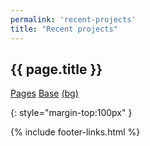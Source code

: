 ```yaml
---
permalink: 'recent-projects'
title: "Recent projects"
---
```


## {{ page.title }}

[Pages](https://nikahmadz.github.io/pages)
[Base](https://nikahmadz.github.io/base)
[(bg)](https://nikahmadz.github.io/base/test/background)

{: style="margin-top:100px" }

{% include footer-links.html %}
